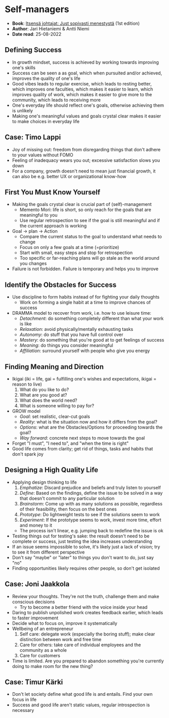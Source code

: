 # Self-managers

* **Book**: [Itsensä johtajat: Just sopivasti menestystä](https://justsopivasti.com/blog/itsensa-johtajat-just-sopivasti-menestysta/) (1st edition)
* **Author**: Jari Hietaniemi & Antti Niemi
* **Date read**: 25-08-2022

## Defining Success

* In growth mindset, success is achieved by working towards improving one's skills
* Success can be seen a as goal, which when pursuited and/or achieved, improves the quality of one's life
* Good vibes leads to regular exercise, which leads to resting better, which improves one faculties, which makes it easier to learn, which improves quality of work, which makes it easier to give more to the community, which leads to receiving more
* One's everyday life should reflect one's goals, otherwise achieving them is unlikely
* Making one's meaningful values and goals crystal clear makes it easier to make choices in everyday life

## Case: Timo Lappi

* Joy of missing out: freedom from disregarding things that don't adhere to your values without FOMO
* Feeling of inadequacy wears you out; excessive satisfaction slows you down
* For a company, growth doesn't need to mean just financial growth, it can also be e.g. better UX or organizational know-how

## First You Must Know Yourself

* Making the goals crystal clear is crucial part of (self)-management
  * Memento Mori: life is short, so only reach for the goals that are meaningful to you
  * Use regular retrospection to see if the goal is still meaningful and if the current approach is working
* Goal -> plan -> Action
  * Compare the current status to the goal to understand what needs to change
  * Focus on only a few goals at a time (=prioritize)
  * Start with small, easy steps and stop for retrospection
  * Too specific or far-reaching plans will go stale as the world around you changes
* Failure is not forbidden. Failure is temporary and helps you to improve

## Identify the Obstacles for Success

* Use discipline to form habits instead of for fighting your daily thoughts
  * Work on forming a single habit at a time to improve chances of success
* DRAMMA model to recover from work, i.e. how to use leisure time:
  * *Detachment*: do something completely different than what your work is like
  * *Relaxation*: avoid physically/mentally exhausting tasks
  * *Autonomy*: do stuff that you have full control over
  * *Mastery*: do something that you're good at to get feelings of success
  * *Meaning*: do things you consider meaningful
  * *Affiliation*: surround yourself with people who give you energy

## Finding Meaning and Direction

* Ikigai (iki = life, gai = fulfilling one's wishes and expectations, ikigai = reason to live)
  1. What do you like to do?
  2. What are you good at?
  3. What does the world need?
  4. What is someone willing to pay for?
* GROW model
  * *Goal*: set realistic, clear-cut goals
  * *Reality*: what is the situation now and how it differs from the goal?
  * *Options*: what are the Obstacles/Options for proceeding towards the goal?
  * *Way forward*: concrete next steps to move towards the goal
* Forget "I must", "I need to", and "when the time is right"
* Good life comes from clarity; get rid of things, tasks and habits that don't spark joy

## Designing a High Quality Life

* Applying design thinking to life
  1. *Emphatize*: Discard prejudice and beliefs and truly listen to yourself
  2. *Define*: Based on the findings, define the issue to be solved in a way that doesn't commit to any particular solution
  3. *Brainstorm*: Come up with as many solutions as possible, regardless of their feasibility, then focus on the best ones
  4. *Prototype*: Do lightweight tests to see if the solutions seem to work
  5. *Experiment*: If the prototype seems to work, invest more time, effort and money to it
  * The process isn't linear, e.g. jumping back to redefine the issue is ok
* Testing things out for testing's sake: the result doesn't need to be complete or success, just testing the idea increases understanding 
* If an issue seems impossible to solve, it's likely just a lack of vision; try to see it from different perspective
* Don't say "maybe" or "later" to things you don't want to do, just say "no"
* Finding opportunities likely requires other people, so don't get isolated

## Case: Joni Jaakkola

* Review your thoughts. They're not the truth, challenge them and make conscious decisions
  * Try to become a better friend with the voice inside your head
* Daring to publish unpolished work creates feedback earlier, which leads to faster improvement
* Decide what to focus on, improve it systematically
* Wellbeing of an entrepreneur
  1. Self care: delegate work (especially the boring stuff); make clear distinction between work and free time
  2. Care for others: take care of individual employees and the community as a whole
  3. Care for customers 
* Time is limited. Are you prepared to abandon something you're currently doing to make room for the new thing?

## Case: Timur Kärki

* Don't let society define what good life is and entails. Find your own focus in life
* Success and good life aren't static values, regular introspection is necessary
